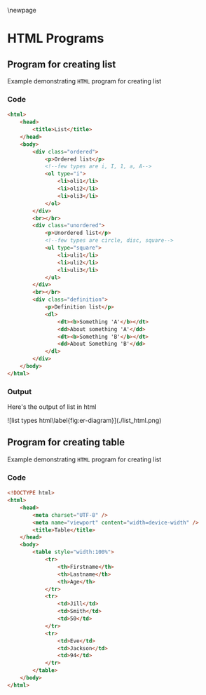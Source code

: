 \newpage

# HTML Programs

## Program for creating list

Example demonstrating `HTML` program for creating list

### Code

```html
<html>
	<head>
		<title>List</title>
	</head>
	<body>
		<div class="ordered">
			<p>Ordered list</p>
			<!--few types are i, I, 1, a, A-->
			<ol type="i">
				<li>oli1</li>
				<li>oli2</li>
				<li>oli3</li>
			</ol>
		</div>
		<br></br>
		<div class="unordered">
			<p>Unordered list</p>
			<!--few types are circle, disc, square-->
			<ul type="square">
				<li>uli1</li>
				<li>uli2</li>
				<li>uli3</li>
			</ul>
		</div>
		<br></br>
		<div class="definition">
			<p>Definition list</p>
			<dl>
				<dt><b>Something 'A'</b></dt>
				<dd>About something 'A'</dd>
				<dt><b>Something 'B'</b></dt>
				<dd>About Something 'B'</dd>
			</dl>
		</div>
	</body>
</html>
```

### Output

Here's the output of list in html

<div id="fig:list types">
![list types html\label{fig:er-diagram}](./list_html.png)

</div>


## Program for creating table

Example demonstrating `HTML` program for creating list

### Code

```html
<!DOCTYPE html>
<html>
	<head>
		<meta charset="UTF-8" />
		<meta name="viewport" content="width=device-width" />
		<title>Table</title>
	</head>
	<body>
		<table style="width:100%">
			<tr>
				<th>Firstname</th>
				<th>Lastname</th>
				<th>Age</th>
			</tr>
			<tr>
				<td>Jill</td>
				<td>Smith</td>
				<td>50</td>
			</tr>
			<tr>
				<td>Eve</td>
				<td>Jackson</td>
				<td>94</td>
			</tr>
		</table>
	</body>
</html>
```
